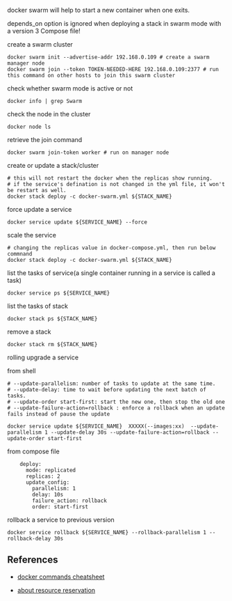 
docker swarm will help to start a new container when one exits.

depends_on option is ignored when deploying a stack in swarm mode with a version 3 Compose file!

create a swarm cluster

```shell
docker swarm init --advertise-addr 192.168.0.109 # create a swarm manager node
docker swarm join --token TOKEN-NEEDED-HERE 192.168.0.109:2377 # run this command on other hosts to join this swarm cluster
```

check whether swarm mode is active or not

``` shell
docker info | grep Swarm
```

check the node in the cluster

``` shell
docker node ls
```

retrieve the join command

``` shell
docker swarm join-token worker # run on manager node
```

create or update a stack/cluster

```
# this will not restart the docker when the replicas show running.
# if the service's defination is not changed in the yml file, it won't be restart as well.
docker stack deploy -c docker-swarm.yml ${STACK_NAME}
```

force update a service 

```shell
docker service update ${SERVICE_NAME} --force
```

scale the service

```
# changing the replicas value in docker-compose.yml, then run below commnand
docker stack deploy -c docker-swarm.yml ${STACK_NAME}
```

 list the tasks of service(a single container running in a service is called a task) 
```shell
docker service ps ${SERVICE_NAME}
```
list the tasks of stack
```shell
docker stack ps ${STACK_NAME}
```

remove a stack

```shell
docker stack rm ${STACK_NAME}
```

rolling upgrade a service

from shell
``` shell
# --update-parallelism: number of tasks to update at the same time.
# --update-delay: time to wait before updating the next batch of tasks.
# --update-order start-first: start the new one, then stop the old one
# --update-failure-action=rollback : enforce a rollback when an update fails instead of pause the update

docker service update ${SERVICE_NAME}  XXXXX(--images:xx)  --update-parallelism 1 --update-delay 30s --update-failure-action=rollback --update-order start-first

```
from compose file

```
    deploy:
      mode: replicated
      replicas: 2
      update_config:
        parallelism: 1
        delay: 10s
        failure_action: rollback
        order: start-first
```


rollback a service to previous version

```shell
docker service rollback ${SERVICE_NAME} --rollback-parallelism 1 --rollback-delay 30s
```


## References

- [docker commands cheatsheet](./docker-command-cheatsheet.md)

- [about resource reservation](https://semaphoreci.com/community/tutorials/scheduling-services-on-a-docker-swarm-mode-cluster)